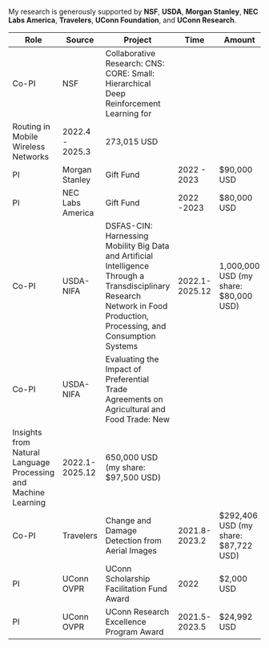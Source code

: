 My research is generously supported by **NSF**, **USDA**, **Morgan Stanley**, **NEC Labs America**, **Travelers**, **UConn Foundation**, and **UConn Research**.

| Role | Source | Project | Time | Amount |
| ------ | --------------------| --------------------------------------------- |-------|---------------|
| Co-PI | NSF | Collaborative Research: CNS: CORE: Small: Hierarchical Deep Reinforcement Learning for
Routing in Mobile Wireless Networks | 2022.4 - 2025.3 | 273,015 USD |
| PI | Morgan Stanley | Gift Fund | 2022 - 2023 | $90,000 USD|
| PI | NEC Labs America | Gift Fund | 2022 -2023 | $80,000 USD |
| Co-PI | USDA-NIFA | DSFAS-CIN: Harnessing Mobility Big Data and Artificial Intelligence Through a Transdisciplinary Research Network in Food Production, Processing, and Consumption Systems | 2022.1-2025.12 | 1,000,000 USD (my share: $80,000 USD) |
| Co-PI | USDA-NIFA | Evaluating the Impact of Preferential Trade Agreements on Agricultural and Food Trade: New
Insights from Natural Language Processing and Machine Learning | 2022.1-2025.12 | 650,000 USD (my share: $97,500 USD) |
| Co-PI | Travelers | Change and Damage Detection from Aerial Images | 2021.8-2023.2 | $292,406 USD (my share: $87,722 USD)|
| PI | UConn OVPR | UConn Scholarship Facilitation Fund Award | 2022 | $2,000 USD |
| PI | UConn OVPR | UConn Research Excellence Program Award | 2021.5-2023.5 | $24,992 USD |
